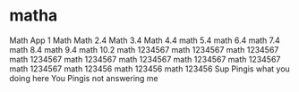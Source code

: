# matha
Math App 1
Math
Math 2.4
Math 3.4
Math 4.4
math 5.4
math 6.4
math 7.4
math 8.4
math 9.4
math 10.2
math 1234567
math 1234567
math 1234567
math 1234567
math 1234567
math 1234567
math 1234567
math 1234567
math 1234567
math 123456
math 123456
math 123456
Sup Pingis what you doing here
You Pingis not answering me 
